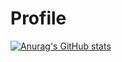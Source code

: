 # Profile
[![Anurag's GitHub stats](https://github-readme-stats.vercel.app/api?username=herohjk)](https://github.com/anuraghazra/github-readme-stats)
